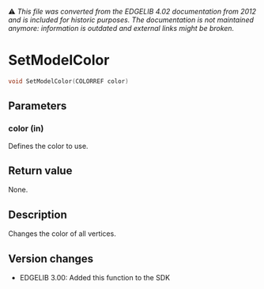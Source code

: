 :warning: _This file was converted from the EDGELIB 4.02 documentation from 2012 and is included for historic purposes. The documentation is not maintained anymore: information is outdated and external links might be broken._

# SetModelColor


```c++
void SetModelColor(COLORREF color)
```

## Parameters
### color (in)
Defines the color to use.

## Return value
None.

## Description
Changes the color of all vertices.

## Version changes
- EDGELIB 3.00: Added this function to the SDK

